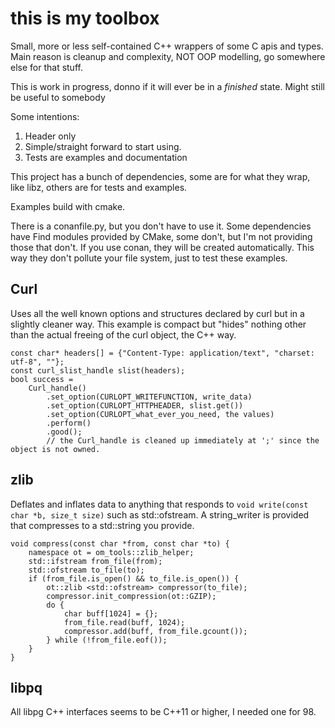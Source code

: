 # this is my toolbox

Small, more or less self-contained C++ wrappers of some C apis and types.
Main reason is cleanup and complexity, NOT OOP modelling, go somewhere else for that stuff.

This is work in progress, donno if it will ever be in a _finished_ state. Might still be useful to somebody


Some intentions:
1. Header only
2. Simple/straight forward to start using.
3. Tests are examples and documentation

This project has a bunch of dependencies, some are for what they wrap, like libz, others are for tests and examples.

Examples build with cmake. 

There is a conanfile.py, but you don't have to use it. Some dependencies have Find modules provided by CMake, some don't, but I'm not providing those that don't. If you use conan, they will be created automatically. This way they don't pollute your file system, just to test these examples.


## Curl

Uses all the well known options and structures declared by curl but in a slightly cleaner way. 
This example is compact but "hides" nothing other than the actual freeing of the curl object, the C++ way.
```
const char* headers[] = {"Content-Type: application/text", "charset: utf-8", ""};
const curl_slist_handle slist(headers);
bool success =
    Curl_handle()
        .set_option(CURLOPT_WRITEFUNCTION, write_data)
        .set_option(CURLOPT_HTTPHEADER, slist.get())
        .set_option(CURLOPT_what_ever_you_need, the values)
        .perform()
        .good();
        // the Curl_handle is cleaned up immediately at ';' since the object is not owned.
```

## zlib

Deflates and inflates data to anything that responds to `void write(const char *b, size_t size)` such as std::ofstream. A string_writer is provided that compresses to a std::string you provide.
```
void compress(const char *from, const char *to) {
    namespace ot = om_tools::zlib_helper;
    std::ifstream from_file(from);
    std::ofstream to_file(to);
    if (from_file.is_open() && to_file.is_open()) {
        ot::zlib <std::ofstream> compressor(to_file);
        compressor.init_compression(ot::GZIP);
        do {
            char buff[1024] = {};
            from_file.read(buff, 1024);
            compressor.add(buff, from_file.gcount());
        } while (!from_file.eof());
    }
}

```

## libpq

All libpg C++ interfaces seems to be C++11 or higher, I needed one for 98.